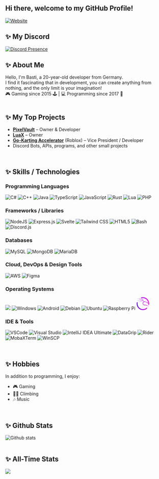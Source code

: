 <h2> Hi there, welcome to my GitHub Profile! </h2>

[![Website](https://img.shields.io/badge/Website-bastih18.dev-3CCF91?style=for-the-badge&logo=Google%20Chrome&logoColor=white)](https://bastih18.dev)

## ✨ **My Discord** <br>
[![Discord Presence](https://lanyard.cnrad.dev/api/273797150880563201)](https://discord.com/users/273797150880563201)

## ✨ **About Me** <br>
Hello, I'm Basti, a 20-year-old developer from Germany. <br>
I find it fascinating that in development, you can create anything from nothing, and the only limit is your imagination! <br>
🎮 Gaming since 2015 🕹️ | 💻 Programming since 2017 🚀
<br>
<br>

## ✨ **My Top Projects** <br>
- **[PixelVault](https://pixelvault.co)** – Owner & Developer
- **[LuaX](https://luax.xyz)** – Owner
- **[Go-Karting Accelerator](https://discord.gg/gka)** (Roblox) – Vice President / Developer
- Discord Bots, APIs, programs, and other small projects

<br>

## ✨ **Skills / Technologies** 

### Programming Languages
<p align="left">
  <img src="https://cdn.jsdelivr.net/gh/devicons/devicon/icons/csharp/csharp-original.svg" width="40" height="40" alt="C#"/>
  <img src="https://cdn.jsdelivr.net/gh/devicons/devicon/icons/cplusplus/cplusplus-original.svg" width="40" height="40" alt="C++"/>
  <img src="https://cdn.jsdelivr.net/gh/devicons/devicon/icons/java/java-original.svg" width="40" height="40" alt="Java"/>
  <img src="https://cdn.jsdelivr.net/gh/devicons/devicon/icons/typescript/typescript-original.svg" width="40" height="40" alt="TypeScript"/>
  <img src="https://cdn.jsdelivr.net/gh/devicons/devicon/icons/javascript/javascript-original.svg" width="40" height="40" alt="JavaScript"/>
  <img src="https://cdn.jsdelivr.net/gh/devicons/devicon/icons/rust/rust-original.svg" width="40" height="40" alt="Rust"/>
  <img src="https://cdn.jsdelivr.net/gh/devicons/devicon/icons/lua/lua-original.svg" width="40" height="40" alt="Lua"/>
  <img src="https://cdn.jsdelivr.net/gh/devicons/devicon/icons/php/php-original.svg" width="40" height="40" alt="PHP"/>
</p>

### Frameworks / Libraries
<p align="left">
  <img src="https://cdn.jsdelivr.net/gh/devicons/devicon/icons/nodejs/nodejs-original.svg" width="40" height="40" alt="NodeJS"/>
  <img src="https://cdn.jsdelivr.net/gh/devicons/devicon/icons/express/express-original.svg" width="40" height="40" alt="Express.js"/>
  <img src="https://cdn.jsdelivr.net/gh/devicons/devicon/icons/svelte/svelte-original.svg" width="40" height="40" alt="Svelte"/>
  <img src="https://cdn.jsdelivr.net/gh/devicons/devicon/icons/tailwindcss/tailwindcss-original.svg" width="40" height="40" alt="Tailwind CSS"/>
  <img src="https://cdn.jsdelivr.net/gh/devicons/devicon/icons/html5/html5-original.svg" width="40" height="40" alt="HTML5"/>
  <img src="https://cdn.jsdelivr.net/gh/devicons/devicon/icons/bash/bash-original.svg" width="40" height="40" alt="Bash"/>
  <img src="https://cdn.jsdelivr.net/gh/devicons/devicon/icons/discordjs/discordjs-original.svg" width="40" height="40" alt="Discord.js"/>
</p>

### Databases
<p align="left">
  <img src="https://cdn.jsdelivr.net/gh/devicons/devicon/icons/mysql/mysql-original.svg" width="40" height="40" alt="MySQL"/>
  <img src="https://cdn.jsdelivr.net/gh/devicons/devicon/icons/mongodb/mongodb-original.svg" width="40" height="40" alt="MongoDB"/>
  <img src="https://cdn.jsdelivr.net/gh/devicons/devicon/icons/mariadb/mariadb-original.svg" width="40" height="40" alt="MariaDB"/>
</p>

### Cloud, DevOps & Design Tools
<p align="left">
  <img src="https://cdn.jsdelivr.net/gh/devicons/devicon/icons/amazonwebservices/amazonwebservices-original-wordmark.svg" width="40" height="40" alt="AWS"/>
  <img src="https://cdn.jsdelivr.net/gh/devicons/devicon/icons/figma/figma-original.svg" width="40" height="40" alt="Figma"/>
</p>

### Operating Systems
<p align="left">
  <img src="https://cdn.jsdelivr.net/gh/devicons/devicon@latest/icons/archlinux/archlinux-original.svg" />
  <img src="https://cdn.jsdelivr.net/gh/devicons/devicon/icons/windows8/windows8-original.svg" width="40" height="40" alt="Windows"/>
  <img src="https://cdn.jsdelivr.net/gh/devicons/devicon/icons/android/android-plain.svg" width="40" height="40" alt="Android"/>
  <img src="https://cdn.jsdelivr.net/gh/devicons/devicon/icons/debian/debian-original.svg" width="40" height="40" alt="Debian"/>
  <img src="https://cdn.jsdelivr.net/gh/devicons/devicon/icons/ubuntu/ubuntu-original.svg" width="40" height="40" alt="Ubuntu"/>
  <img src="https://cdn.jsdelivr.net/gh/devicons/devicon/icons/raspberrypi/raspberrypi-original.svg" width="40" height="40" alt="Raspberry Pi"/>
  <img src="https://github.com/Bastih18/Bastih18/raw/refs/heads/master/kali-linux.webp" width="40" height="40" alt="Kali Linux"/>
</p>

### IDE & Tools
<p align="left">
  <img src="https://cdn.jsdelivr.net/gh/devicons/devicon/icons/vscode/vscode-original.svg" width="40" height="40" alt="VSCode"/>
  <img src="https://cdn.jsdelivr.net/gh/devicons/devicon/icons/visualstudio/visualstudio-plain.svg" width="40" height="40" alt="Visual Studio"/>
  <img src="https://cdn.jsdelivr.net/gh/devicons/devicon/icons/intellij/intellij-original.svg" width="40" height="40" alt="IntelliJ IDEA Ultimate"/>
  <img src="https://resources.jetbrains.com/storage/products/datagrip/img/meta/datagrip_logo_300x300.png" width="40" height="40" alt="DataGrip"/>
  <img src="https://resources.jetbrains.com/storage/products/rider/img/meta/rider_logo_300x300.png" width="40" height="40" alt="Rider"/>
  <img src="https://mobaxterm.mobatek.net/img/moba/xterm_logo.png" width="40" height="40" alt="MobaXTerm"/>
  <img src="https://winscp-static-746341.c.cdn77.org/assets/images/logos/logo.png?v=7034" width="40" height="40" alt="WinSCP"/>
</p>

<br>

## ✨ **Hobbies** <br>
In addition to programming, I enjoy:
- 🎮 Gaming
- 🧗‍♂️ Climbing
- 🎶 Music

<br>

## ✨ **Github Stats** <br>
![Github stats](https://github-readme-stats.vercel.app/api?username=bastih18&show_icons=true&hide_border=true&count_private=true&include_all_commits=true&bg_color=ffffff00&hide_title=true)
<br> 
<br>

## ✨ **All-Time Stats** <br>
<div>
<img height="300" src="https://wakatime.com/share/@6b3736a7-e0cc-4eb6-a55d-291a11d4e484/c59ba575-a1f4-46da-a9f4-da4f43e34a1d.png" />
</div>
